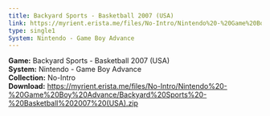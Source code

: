 ```yaml
---
title: Backyard Sports - Basketball 2007 (USA)
link: https://myrient.erista.me/files/No-Intro/Nintendo%20-%20Game%20Boy%20Advance/Backyard%20Sports%20-%20Basketball%202007%20(USA).zip
type: single1
System: Nintendo - Game Boy Advance
---
```

<b>Game:</b> Backyard Sports - Basketball 2007 (USA)<br>
<b>System:</b> Nintendo - Game Boy Advance<br>
<b>Collection:</b> No-Intro<br>
<b>Download:</b> https://myrient.erista.me/files/No-Intro/Nintendo%20-%20Game%20Boy%20Advance/Backyard%20Sports%20-%20Basketball%202007%20(USA).zip
